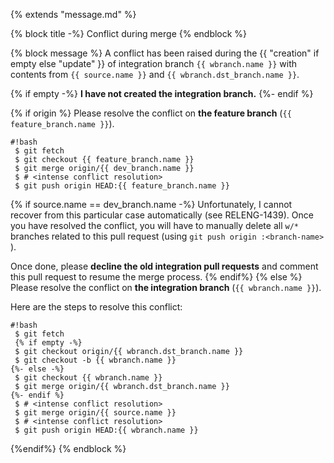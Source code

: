 {% extends "message.md" %}

{% block title -%}
Conflict during merge
{% endblock %}

{% block message %}
A conflict has been raised during the {{ "creation" if empty else "update" }} of integration branch `{{ wbranch.name }}` with
contents from `{{ source.name }}` and `{{ wbranch.dst_branch.name }}`.

{% if empty -%}
**I have not created the integration branch.**
{%- endif %}

{% if origin %}
Please resolve the conflict on **the feature branch** (`{{ feature_branch.name }}`).

```
#!bash
 $ git fetch
 $ git checkout {{ feature_branch.name }}
 $ git merge origin/{{ dev_branch.name }}
 $ # <intense conflict resolution>
 $ git push origin HEAD:{{ feature_branch.name }}
```

{% if source.name == dev_branch.name -%}
Unfortunately, I cannot recover from this particular case automatically (see
RELENG-1439). Once you have resolved the conflict, you will have to manually
delete all `w/*` branches related to this pull request
(using `git push origin :<branch-name> `).

Once done, please **decline the old integration pull requests** and comment
this pull request to resume the merge process.
{% endif%}
{% else %} Please
resolve the conflict on **the integration branch** (`{{ wbranch.name }}`).


Here are the steps to resolve this conflict:

```
#!bash
 $ git fetch
 {% if empty -%}
 $ git checkout origin/{{ wbranch.dst_branch.name }}
 $ git checkout -b {{ wbranch.name }}
{%- else -%}
 $ git checkout {{ wbranch.name }}
 $ git merge origin/{{ wbranch.dst_branch.name }}
{%- endif %}
 $ # <intense conflict resolution>
 $ git merge origin/{{ source.name }}
 $ # <intense conflict resolution>
 $ git push origin HEAD:{{ wbranch.name }}
```
{%endif%}
{% endblock %}
